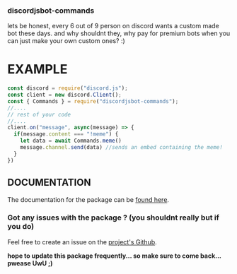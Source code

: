### discordjsbot-commands
lets be honest, every 6 out of 9 person on discord wants a custom made bot these days. and why shouldnt they, why pay for premium bots when you can just make your own custom ones? :)


# EXAMPLE
```js
const discord = require("discord.js");
const client = new discord.Client();
const { Commands } = require("discordjsbot-commands");
//....
// rest of your code
//....
client.on("message", async(message) => {
  if(message.content === "!meme") {
    let data = await Commands.meme()
    message.channel.send(data) //sends an embed containing the meme!
  }
})

```


## DOCUMENTATION
The documentation for the package can be [found here](https://tec-wizard.gitbook.io/discordjsbot-commands).


### Got any issues with the package ? (you shouldnt really but if you do)
Feel free to create an issue on the [project's Github](https://github.com/tec-wizard/discordjsbot-commands).


__hope to update this package frequently... so make sure to come back... pwease UwU ;)__